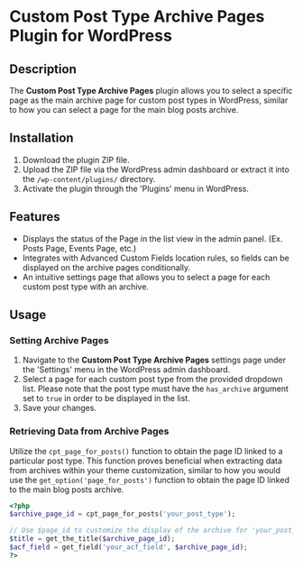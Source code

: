 # Custom Post Type Archive Pages Plugin for WordPress

## Description

The **Custom Post Type Archive Pages** plugin allows you to select a specific page as the main archive page for custom post types in WordPress, similar to how you can select a page for the main blog posts archive.

## Installation

1. Download the plugin ZIP file.
2. Upload the ZIP file via the WordPress admin dashboard or extract it into the `/wp-content/plugins/` directory.
3. Activate the plugin through the 'Plugins' menu in WordPress.

## Features
- Displays the status of the Page in the list view in the admin panel. (Ex. Posts Page, Events Page, etc.)
- Integrates with Advanced Custom Fields location rules, so fields can be displayed on the archive pages conditionally.
- An intuitive settings page that allows you to select a page for each custom post type with an archive.

## Usage

### Setting Archive Pages

1. Navigate to the **Custom Post Type Archive Pages** settings page under the 'Settings' menu in the WordPress admin dashboard.
2. Select a page for each custom post type from the provided dropdown list. Please note that the post type must have the `has_archive` argument set to `true` in order to be displayed in the list.
3. Save your changes.

### Retrieving Data from Archive Pages
Utilize the `cpt_page_for_posts()` function to obtain the page ID linked to a particular post type. This function proves beneficial when extracting data from archives within your theme customization, similar to how you would use the `get_option('page_for_posts')` function to obtain the page ID linked to the main blog posts archive.

```php
<?php
$archive_page_id = cpt_page_for_posts('your_post_type');

// Use $page_id to customize the display of the archive for 'your_post_type'.
$title = get_the_title($archive_page_id);
$acf_field = get_field('your_acf_field', $archive_page_id);
?>
```